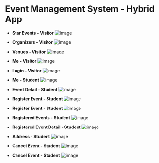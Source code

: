 # Event Management System - Hybrid App

* **Star Events - Visitor**
  ![image](https://raw.githubusercontent.com/CAVINNN/HKBU-EMSApp/master/screenshots/StarEvents.png)  



* **Organizers - Visitor**
  ![image](https://raw.githubusercontent.com/CAVINNN/HKBU-EMSApp/master/screenshots/Organizers.png)  



* **Venues - Visitor**
  ![image](https://raw.githubusercontent.com/CAVINNN/HKBU-EMSApp/master/screenshots/Venues.png)  



* **Me - Visitor**
  ![image](https://raw.githubusercontent.com/CAVINNN/HKBU-EMSApp/master/screenshots/Me.png)  



* **Login - Visitor**
  ![image](https://raw.githubusercontent.com/CAVINNN/HKBU-EMSApp/master/screenshots/Login.png)  



* **Me - Student**
  ![image](https://raw.githubusercontent.com/CAVINNN/HKBU-EMSApp/master/screenshots/Me2.png)  



* **Event Detail - Student**
  ![image](https://raw.githubusercontent.com/CAVINNN/HKBU-EMSApp/master/screenshots/EventDetail.png)  



* **Register Event - Student**
  ![image](https://raw.githubusercontent.com/CAVINNN/HKBU-EMSApp/master/screenshots/RegisterEvent.png)  



* **Register Event - Student**
  ![image](https://raw.githubusercontent.com/CAVINNN/HKBU-EMSApp/master/screenshots/RegisterEvent.png)  



* **Registered Events - Student**
  ![image](https://raw.githubusercontent.com/CAVINNN/HKBU-EMSApp/master/screenshots/RegisteredEvents.png)  



* **Registered Event Detail - Student**
  ![image](https://raw.githubusercontent.com/CAVINNN/HKBU-EMSApp/master/screenshots/RegisteredEvent2.png)  



* **Address - Student**
  ![image](https://raw.githubusercontent.com/CAVINNN/HKBU-EMSApp/master/screenshots/Address.png)  



* **Cancel Event - Student**
  ![image](https://raw.githubusercontent.com/CAVINNN/HKBU-EMSApp/master/screenshots/CancelEvent.png)  



* **Cancel Event - Student**
  ![image](https://raw.githubusercontent.com/CAVINNN/HKBU-EMSApp/master/screenshots/CancelEvent2.png)  